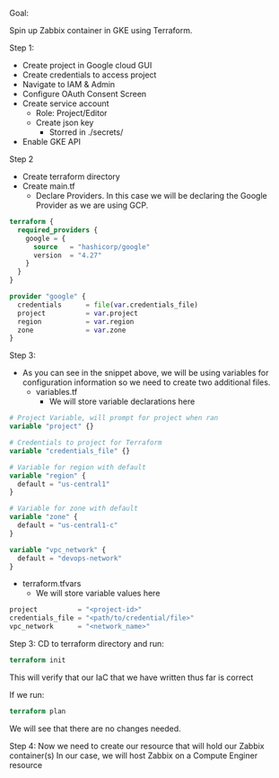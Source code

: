 Goal: 

Spin up Zabbix container in GKE using Terraform. 

Step 1: 
- Create project in Google cloud GUI
- Create credentials to access project 
- Navigate to IAM & Admin
- Configure OAuth Consent Screen
- Create service account
    - Role: Project/Editor
    - Create json key
        - Storred in ./secrets/
- Enable GKE API

Step 2 
- Create terraform directory 
- Create main.tf
    - Declare Providers. In this case we will be declaring the Google Provider as we are using GCP.      
```terraform
terraform {
  required_providers {
    google = {
      source   = "hashicorp/google"
      version  = "4.27"
    }
  }
}

provider "google" {
  credentials      = file(var.credentials_file)
  project          = var.project
  region           = var.region
  zone             = var.zone
}
```
Step 3: 
- As you can see in the snippet above, we will be using variables for configuration information so we need to create two additional files. 
    - variables.tf
        - We will store variable declarations here 
```terraform
# Project Variable, will prompt for project when ran
variable "project" {}

# Credentials to project for Terraform
variable "credentials_file" {}

# Variable for region with default 
variable "region" {
  default = "us-central1"
}

# Variable for zone with default 
variable "zone" {
  default = "us-central1-c"
}

variable "vpc_network" {
  default = "devops-network"
}
```
- terraform.tfvars
    - We will store variable values here 
```terraform
project          = "<project-id>"
credentials_file = "<path/to/credential/file>"
vpc_network      = "<network_name>"
```
Step 3: 
CD to terraform directory and run:
```terraform
terraform init
```
This will verify that our IaC that we have written thus far is correct

If we run: 
```terraform
terraform plan 
```
We will see that there are no changes needed. 

Step 4: 
Now we need to create our resource that will hold our Zabbix container(s)
In our case, we will host Zabbix on a Compute Enginer resource 